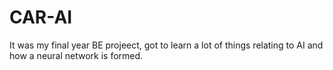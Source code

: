 # CAR-AI
It was my final year BE projeect, got to learn a lot of things relating to AI and how a neural network is formed.
